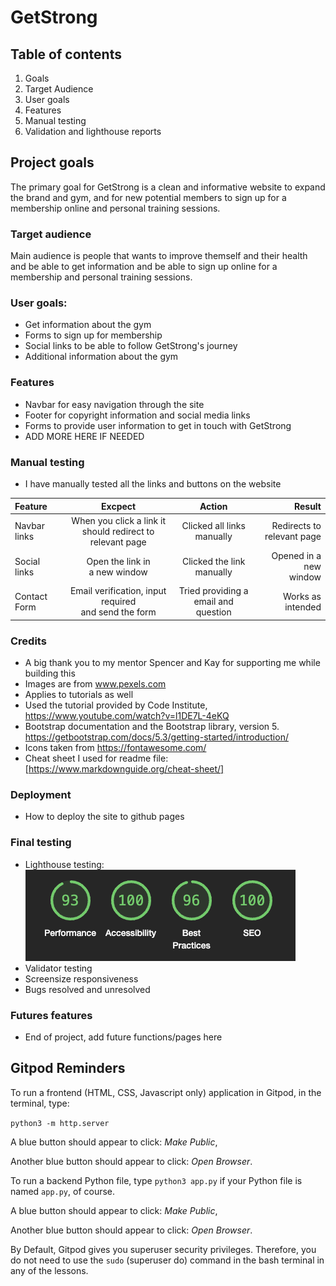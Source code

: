 # GetStrong

## Table of contents

1. Goals
2. Target Audience
3. User goals
4. Features
5. Manual testing
6. Validation and lighthouse reports

## Project goals

The primary goal for GetStrong is a clean and informative website to expand the brand and gym, and for new potential members to sign up for a membership online and personal training sessions.

### Target audience

Main audience is people that wants to improve themself and their health and be able to get information and be able to sign up online for a membership and personal training sessions.


### User goals:

* Get information about the gym
* Forms to sign up for membership
* Social links to be able to follow GetStrong's journey
* Additional information about the gym

### Features

* Navbar for easy navigation through the site
* Footer for copyright information and social media links
* Forms to provide user information to get in touch with GetStrong
* ADD MORE HERE IF NEEDED

### Manual testing

* I have manually tested all the links and buttons on the website


| Feature  | Excpect  | Action  | Result  |
|:---|:---:|:---:|---:|
|  Navbar links | When you click a link it <br>should redirect to relevant page  | Clicked all links manually  |  Redirects to <br>relevant page |
|  Social links | Open the link in<br>a new window  | Clicked the link manually  | Opened in a new<br>window  |
|  Contact Form | Email verification, input required<br>and send the form  | Tried providing a <br>email and question<br>  | Works as intended  |


### Credits 

* A big thank you to my mentor Spencer and Kay for supporting me while building this
* Images are from www.pexels.com 
* Applies to tutorials as well
* Used the tutorial provided by Code Institute, https://www.youtube.com/watch?v=l1DE7L-4eKQ
* Bootstrap documentation and the Bootstrap library, version 5. https://getbootstrap.com/docs/5.3/getting-started/introduction/
* Icons taken from https://fontawesome.com/
* Cheat sheet I used for readme file: [https://www.markdownguide.org/cheat-sheet/]
### Deployment

* How to deploy the site to github pages

### Final testing 

* Lighthouse testing:<br>
![screenshot of lighthouse report](assets/images/lighthouse-report.png)
* Validator testing
* Screensize responsiveness
* Bugs resolved and unresolved

### Futures features

* End of project, add future functions/pages here

## Gitpod Reminders

To run a frontend (HTML, CSS, Javascript only) application in Gitpod, in the terminal, type:

`python3 -m http.server`

A blue button should appear to click: _Make Public_,

Another blue button should appear to click: _Open Browser_.

To run a backend Python file, type `python3 app.py` if your Python file is named `app.py`, of course.

A blue button should appear to click: _Make Public_,

Another blue button should appear to click: _Open Browser_.

By Default, Gitpod gives you superuser security privileges. Therefore, you do not need to use the `sudo` (superuser do) command in the bash terminal in any of the lessons.



[def]: assets/images/favicon-32x32.png
[def2]: ../images/favicon-32x32.png